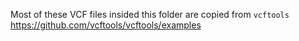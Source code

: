 Most of these VCF files insided this folder are copied from `vcftools`
https://github.com/vcftools/vcftools/examples
